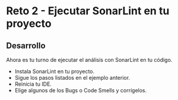 # Reto 2 - Ejecutar SonarLint en tu proyecto

## Desarrollo

Ahora es tu turno de ejecutar el análisis con SonarLint en tu código.

- Instala SonarLint en tu proyecto.
- Sigue los pasos listados en el ejemplo anterior.
- Reinicia tu IDE.
- Elige algunos de los Bugs o Code Smells y corrígelos.

